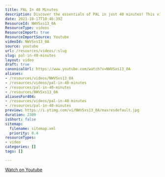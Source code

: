 ```yaml
---
title: PAL In 40 Minutes
description: Discover the essentials of PAL in just 40 minutes! This video breaks down key concepts and practical insights for a quick yet comprehensive understanding.
date: 2021-10-17T10:46:39Z
ResourceId: NWVSxs13_0A
ResourceType: videos
ResourceImport: true
ResourceImportSource: Youtube
videoId: NWVSxs13_0A
source: youtube
url: /resources/videos/:slug
slug: pal-in-40-minutes
layout: video
draft: true
canonicalUrl: https://www.youtube.com/watch?v=NWVSxs13_0A
aliases:
- /resources/videos/NWVSxs13_0A
- /resources/videos/pal-in-40-minutes
- /resources/pal-in-40-minutes
- /resources/NWVSxs13_0A
aliasesFor404:
- /resources/videos/pal-in-40-minutes
- /resources/pal-in-40-minutes
preview: https://i.ytimg.com/vi/NWVSxs13_0A/maxresdefault.jpg
duration: 2309
isShort: false
sitemap:
  filename: sitemap.xml
  priority: 0.4
resourceTypes:
- video
categories: []
tags: []

---
```

 [Watch on Youtube](https://www.youtube.com/watch?v=NWVSxs13_0A)
